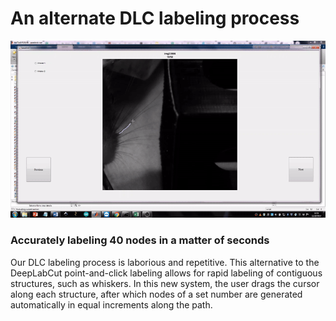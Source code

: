 # An alternate DLC labeling process
![](https://github.com/sachaker/deeplabcut_texteam/blob/master/Protocols/Images/alternateGUI_20nodes.gif)
### Accurately labeling 40 nodes in a matter of seconds

Our DLC labeling process is laborious and repetitive. This alternative to the DeepLabCut point-and-click labeling allows for rapid labeling of contiguous structures, such as whiskers. In this new system, the user drags the cursor along each structure, after which nodes of a set number are generated automatically in equal increments along the path. 
